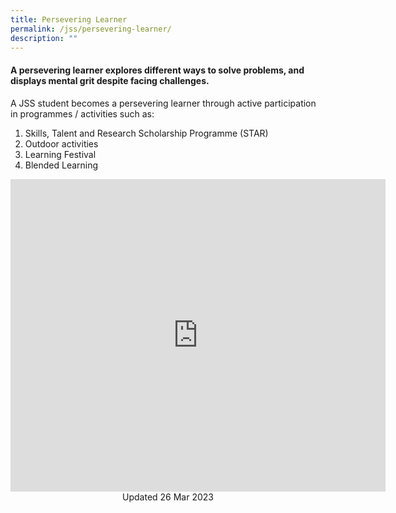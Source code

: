 ```yaml
---
title: Persevering Learner
permalink: /jss/persevering-learner/
description: ""
---
```

#### A persevering learner explores different ways to solve problems, and displays mental grit despite facing challenges. 

A JSS student becomes a persevering learner through active participation in programmes / activities such as:  

1.  Skills, Talent and Research Scholarship Programme (STAR)
2.  Outdoor activities
3.  Learning Festival
4.  Blended Learning

<iframe allowfullscreen="true" height="500" width="600" frameborder="0" src="https://docs.google.com/presentation/d/e/2PACX-1vS1K-fqdAC4QTQPo4znHSh2lCP0nOpHakM2gsZ5Haw6INIqxJ1idNfD84gJEjjGRPAfu_33iw7qU9FX/embed?start=false&amp;loop=true&amp;delayms=10000"></iframe>

<center> Updated 26 Mar 2023 </center>